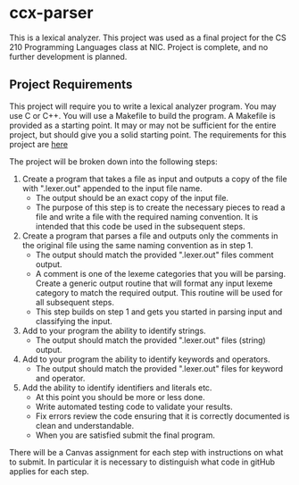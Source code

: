 # ccx-parser
This is a lexical analyzer. This project was used as a final project for the CS 210 Programming Languages class at NIC. Project is complete, and no further development is planned.

## Project Requirements
This project will require you to write a lexical analyzer program.  You may use C or C++. You will use a Makefile to build the program. A Makefile is provided as a starting point. It may or may not be sufficient for the entire project, but should give you a solid starting point. The requirements for this project are [here](ccx_parser_spec.md)

The project will be broken down into the following steps:

1. Create a program that takes a file as input and outputs a copy of the file with ".lexer.out" appended to the input file name.
   - The output should be an exact copy of the input file.
   - The purpose of this step is to create the necessary pieces to read a file and write a file with the required naming convention. It is intended that this code be used in the subsequent steps.
2. Create a program that parses a file and outputs only the comments in the original file using the same naming convention as in step 1.
   - The output should match the provided ".lexer.out" files comment output.
   - A comment is one of the lexeme categories that you will be parsing. Create a generic output routine that will format any input lexeme category to match the required output. This routine will be used for all subsequent steps.
   - This step builds on step 1 and gets you started in parsing input and classifying the input.
3. Add to your program the ability to identify strings. 
   - The output should match the provided ".lexer.out" files (string) output.
4. Add to your program the ability to identify keywords and operators.
   - The output should match the provided ".lexer.out" files for keyword and operator.
5. Add the ability to identify identifiers and literals etc.
   - At this point you should be more or less done.
   - Write automated testing code to validate your results.
   - Fix errors review the code ensuring that it is correctly documented is clean and understandable.
   - When you are satisfied submit the final program.

There will be a Canvas assignment for each step with instructions on what to submit. In particular
it is necessary to distinguish what code in gitHub applies for each step. 

